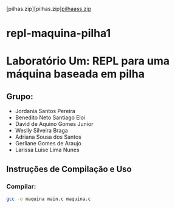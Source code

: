 [pilhas.zip][pilhas.zip][pilhaass.zip](https://github.com/user-attachments/files/20692522/pilhaass.zip)


# repl-maquina-pilha1

# Laboratório Um: REPL para uma máquina baseada em pilha

## Grupo:
- Jordania Santos Pereira  
- Benedito Neto Santiago Eloi  
- David de Aquino Gomes Junior  
- Weslly Silveira Braga  
- Adriana Sousa dos Santos  
- Gerliane Gomes de Araujo  
- Larissa Luise Lima Nunes  

## Instruções de Compilação e Uso

### Compilar:
```bash
gcc -o maquina main.c maquina.c
